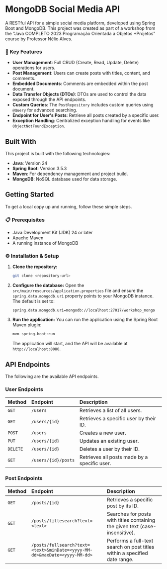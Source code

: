 # MongoDB Social Media API

A RESTful API for a simple social media platform, developed using Spring Boot and MongoDB. This project was created as part of a workshop from the "Java COMPLETO 2023 Programação Orientada a Objetos +Projetos" course by Professor Nélio Alves.

### 🚀 Key Features

* **User Management**: Full CRUD (Create, Read, Update, Delete) operations for users.
* **Post Management**: Users can create posts with titles, content, and comments.
* **Embedded Documents**: Comments are embedded within the post document.
* **Data Transfer Objects (DTOs)**: DTOs are used to control the data exposed through the API endpoints.
* **Custom Queries**: The `PostRepository` includes custom queries using `@Query` for advanced searching.
* **Endpoint for User's Posts**: Retrieve all posts created by a specific user.
* **Exception Handling**: Centralized exception handling for events like `ObjectNotFoundException`.

## Built With

This project is built with the following technologies:

* **Java**: Version 24
* **Spring Boot**: Version 3.5.3
* **Maven**: For dependency management and project build.
* **MongoDB**: NoSQL database used for data storage.

## Getting Started

To get a local copy up and running, follow these simple steps.

### 📋 Prerequisites

* Java Development Kit (JDK) 24 or later
* Apache Maven
* A running instance of MongoDB

### ⚙️ Installation & Setup

1.  **Clone the repository:**
    ```sh
    git clone <repository-url>
    ```

2.  **Configure the database:**
    Open the `src/main/resources/application.properties` file and ensure the `spring.data.mongodb.uri` property points to your MongoDB instance. The default is set to:
    ```properties
    spring.data.mongodb.uri=mongodb://localhost:27017/workshop_mongo 
    ```

3.  **Run the application:**
    You can run the application using the Spring Boot Maven plugin:
    ```sh
    mvn spring-boot:run
    ```
    The application will start, and the API will be available at `http://localhost:8080`.

## API Endpoints

The following are the available API endpoints.

### User Endpoints

| Method   | Endpoint          | Description                                         |
| :------- | :---------------- | :-------------------------------------------------- |
| `GET`    | `/users`          | Retrieves a list of all users.               |
| `GET`    | `/users/{id}`     | Retrieves a specific user by their ID.         |
| `POST`   | `/users`          | Creates a new user.                            |
| `PUT`    | `/users/{id}`     | Updates an existing user.                      |
| `DELETE` | `/users/{id}`     | Deletes a user by their ID.                  |
| `GET`    | `/users/{id}/posts` | Retrieves all posts made by a specific user. |

### Post Endpoints

| Method | Endpoint                                                              | Description                                                                                          |
| :----- | :-------------------------------------------------------------------- | :--------------------------------------------------------------------------------------------------- |
| `GET`  | `/posts/{id}`                                                         | Retrieves a specific post by its ID.                                                          |
| `GET`  | `/posts/titlesearch?text=<text>`                                      | Searches for posts with titles containing the given text (case-insensitive).              |
| `GET`  | `/posts/fullsearch?text=<text>&minDate=<yyyy-MM-dd>&maxDate=<yyyy-MM-dd>` | Performs a full-text search on post titles within a specified date range. |
